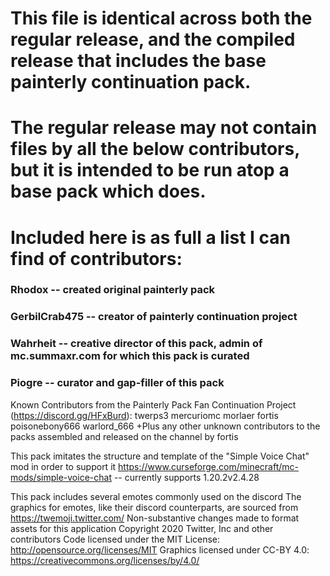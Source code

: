 # This file is identical across both the regular release, and the compiled release that includes the base painterly continuation pack.
# The regular release may not contain files by all the below contributors, but it is intended to be run atop a base pack which does.

# Included here is as full a list I can find of contributors:

### Rhodox -- created original painterly pack

### GerbilCrab475 -- creator of painterly continuation project

### Wahrheit -- creative director of this pack, admin of mc.summaxr.com for which this pack is curated

### Piogre -- curator and gap-filler of this pack

Known Contributors from the Painterly Pack Fan Continuation Project (https://discord.gg/HFxBurd):
    twerps3
    mercuriomc
    morlaer
    fortis
    poisonebony666
    warlord_666
    +Plus any other unknown contributors to the packs assembled and released on the channel by fortis

This pack imitates the structure and template of the "Simple Voice Chat" mod in order to support it
https://www.curseforge.com/minecraft/mc-mods/simple-voice-chat -- currently supports 1.20.2v2.4.28

This pack includes several emotes commonly used on the discord
The graphics for emotes, like their discord counterparts, are sourced from https://twemoji.twitter.com/
Non-substantive changes made to format assets for this application
Copyright 2020 Twitter, Inc and other contributors
Code licensed under the MIT License: http://opensource.org/licenses/MIT
Graphics licensed under CC-BY 4.0: https://creativecommons.org/licenses/by/4.0/